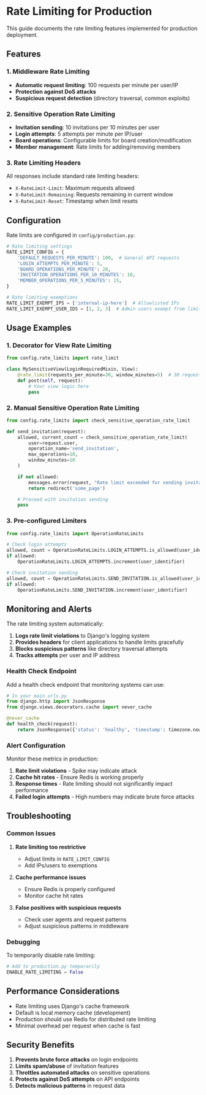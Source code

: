 # Rate Limiting for Production

This guide documents the rate limiting features implemented for production deployment.

## Features

### 1. Middleware Rate Limiting
- **Automatic request limiting**: 100 requests per minute per user/IP
- **Protection against DoS attacks**
- **Suspicious request detection** (directory traversal, common exploits)

### 2. Sensitive Operation Rate Limiting
- **Invitation sending**: 10 invitations per 10 minutes per user
- **Login attempts**: 5 attempts per minute per IP/user
- **Board operations**: Configurable limits for board creation/modification
- **Member management**: Rate limits for adding/removing members

### 3. Rate Limiting Headers
All responses include standard rate limiting headers:
- `X-RateLimit-Limit`: Maximum requests allowed
- `X-RateLimit-Remaining`: Requests remaining in current window
- `X-RateLimit-Reset`: Timestamp when limit resets

## Configuration

Rate limits are configured in `config/production.py`:

```python
# Rate limiting settings
RATE_LIMIT_CONFIG = {
    'DEFAULT_REQUESTS_PER_MINUTE': 100,  # General API requests
    'LOGIN_ATTEMPTS_PER_MINUTE': 5,
    'BOARD_OPERATIONS_PER_MINUTE': 20,
    'INVITATION_OPERATIONS_PER_10_MINUTES': 10,
    'MEMBER_OPERATIONS_PER_5_MINUTES': 15,
}

# Rate limiting exemptions
RATE_LIMIT_EXEMPT_IPS = ['internal-ip-here']  # Allowlisted IPs
RATE_LIMIT_EXEMPT_USER_IDS = [1, 2, 3]  # Admin users exempt from limits
```

## Usage Examples

### 1. Decorator for View Rate Limiting

```python
from config.rate_limits import rate_limit

class MySensitiveView(LoginRequiredMixin, View):
    @rate_limit(requests_per_minute=30, window_minutes=5)  # 30 requests per 5 minutes
    def post(self, request):
        # Your view logic here
        pass
```

### 2. Manual Sensitive Operation Rate Limiting

```python
from config.rate_limits import check_sensitive_operation_rate_limit

def send_invitation(request):
    allowed, current_count = check_sensitive_operation_rate_limit(
        user=request.user,
        operation_name='send_invitation',
        max_operations=10,
        window_minutes=10
    )

    if not allowed:
        messages.error(request, "Rate limit exceeded for sending invitations.")
        return redirect('some_page')

    # Proceed with invitation sending
    pass
```

### 3. Pre-configured Limiters

```python
from config.rate_limits import OperationRateLimits

# Check login attempts
allowed, count = OperationRateLimits.LOGIN_ATTEMPTS.is_allowed(user_identifier)
if allowed:
    OperationRateLimits.LOGIN_ATTEMPTS.increment(user_identifier)

# Check invitation sending
allowed, count = OperationRateLimits.SEND_INVITATION.is_allowed(user_identifier)
if allowed:
    OperationRateLimits.SEND_INVITATION.increment(user_identifier)
```

## Monitoring and Alerts

The rate limiting system automatically:

1. **Logs rate limit violations** to Django's logging system
2. **Provides headers** for client applications to handle limits gracefully
3. **Blocks suspicious patterns** like directory traversal attempts
4. **Tracks attempts** per user and IP address

### Health Check Endpoint

Add a health check endpoint that monitoring systems can use:

```python
# In your main urls.py
from django.http import JsonResponse
from django.views.decorators.cache import never_cache

@never_cache
def health_check(request):
    return JsonResponse({'status': 'healthy', 'timestamp': timezone.now().isoformat()})
```

### Alert Configuration

Monitor these metrics in production:

1. **Rate limit violations** - Spike may indicate attack
2. **Cache hit rates** - Ensure Redis is working properly
3. **Response times** - Rate limiting should not significantly impact performance
4. **Failed login attempts** - High numbers may indicate brute force attacks

## Troubleshooting

### Common Issues

1. **Rate limiting too restrictive**
   - Adjust limits in `RATE_LIMIT_CONFIG`
   - Add IPs/users to exemptions

2. **Cache performance issues**
   - Ensure Redis is properly configured
   - Monitor cache hit rates

3. **False positives with suspicious requests**
   - Check user agents and request patterns
   - Adjust suspicious patterns in middleware

### Debugging

To temporarily disable rate limiting:

```python
# Add to production.py temporarily
ENABLE_RATE_LIMITING = False
```

## Performance Considerations

- Rate limiting uses Django's cache framework
- Default is local memory cache (development)
- Production should use Redis for distributed rate limiting
- Minimal overhead per request when cache is fast

## Security Benefits

1. **Prevents brute force attacks** on login endpoints
2. **Limits spam/abuse** of invitation features
3. **Throttles automated attacks** on sensitive operations
4. **Protects against DoS attempts** on API endpoints
5. **Detects malicious patterns** in request data
